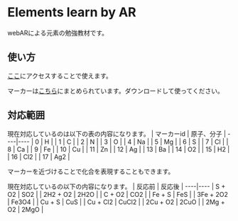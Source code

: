 # Elements learn by AR
webARによる元素の勉強教材です。

## 使い方
[ここ](https://rikuhidaka.github.io/Elements-learn-by-AR/)にアクセスすることで使えます。

マーカーは[こちら](http://diogok.net/js-aruco-markers/index.html)にまとめられています。ダウンロードして使ってください。

## 対応範囲
現在対応しているのは以下の表の内容になります。
| マーカーid | 原子、分子 |
----|---- 
| 0 | H |
| 1 | C |
| 2 | N |
| 3 | O |
| 4 | Na |
| 5 | Mg |
| 6 | S |
| 7 | Cl |
| 8 | Ca |
| 9 | Fe |
| 10 | Cu |
| 11 | Zn |
| 12 | Ag |
| 13 | Ba |
| 14 | O2 |
| 15 | H2 |
| 16 | Cl2 |
| 17 | Ag2 |

マーカーを近づけることで化合を表現することもできます。

現在対応しているの以下の内容になります。
| 反応前 | 反応後 |
----|---- 
| S + O2 | SO2 |
| 2H2 + O2 | 2H2O |
| C + O2 | CO2 |
| Fe + S | FeS |
| 3Fe + 2O2 | Fe3O4 |
| Cu + S | CuS |
| Cu + Cl2 | CuCl2 |
| 2Cu + O2 | 2CuO |
| 2Mg + O2 | 2MgO |
